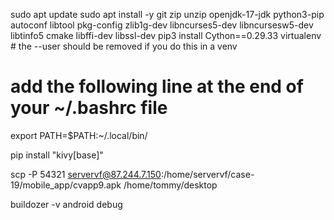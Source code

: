 sudo apt update
sudo apt install -y git zip unzip openjdk-17-jdk python3-pip autoconf libtool pkg-config zlib1g-dev libncurses5-dev libncursesw5-dev libtinfo5 cmake libffi-dev libssl-dev
pip3 install Cython==0.29.33 virtualenv  # the --user should be removed if you do this in a venv

# add the following line at the end of your ~/.bashrc file
export PATH=$PATH:~/.local/bin/

pip install "kivy[base]"


scp -P 54321 servervf@87.244.7.150:/home/servervf/case-19/mobile_app/cvapp9.apk /home/tommy/desktop

buildozer -v android debug 